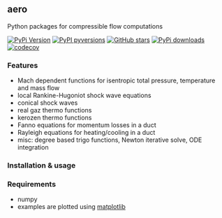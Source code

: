 aero
----

Python packages for compressible flow computations

[![PyPi Version](https://img.shields.io/pypi/v/aerokit.svg?style=flat)](https://pypi.org/project/meshio)
[![PyPI pyversions](https://img.shields.io/pypi/pyversions/aerokit.svg?style=flat)](https://pypi.org/pypi/meshio/)
[![GitHub stars](https://img.shields.io/github/stars/jgressier/aerokit.svg?style=flat&logo=github&label=Stars&logoColor=white)](https://github.com/jgressier/aerokit)
[![PyPi downloads](https://img.shields.io/pypi/dm/aerokit.svg?style=flat)](https://pypistats.org/packages/aerokit)
[![codecov](https://img.shields.io/codecov/c/github/jgressier/aerokit.svg?style=flat)](https://codecov.io/gh/jgressier/aerokit)
### Features

* Mach dependent functions for isentropic total pressure, temperature and mass flow
* local Rankine-Hugoniot shock wave equations
* conical shock waves
* real gaz thermo functions
* kerozen  thermo functions
* Fanno    equations for momentum losses in a duct
* Rayleigh equations for heating/cooling in a duct
* misc: degree based trigo functions, Newton iterative solve, ODE integration

### Installation & usage



### Requirements

* numpy
* examples are plotted using [matplotlib](http://matplotlib.org)

